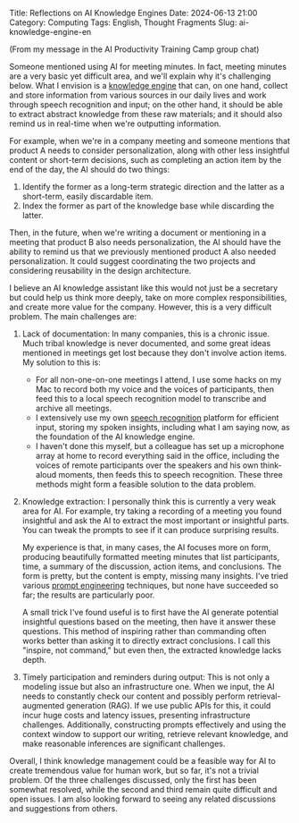 Title: Reflections on AI Knowledge Engines
Date: 2024-06-13 21:00
Category: Computing
Tags: English, Thought Fragments
Slug: ai-knowledge-engine-en

(From my message in the AI Productivity Training Camp group chat)

Someone mentioned using AI for meeting minutes. In fact, meeting minutes are a very basic yet difficult area, and we'll explain why it's challenging below. What I envision is a [knowledge engine](https://yage.ai/GPT-knowledge-management-en.html) that can, on one hand, collect and store information from various sources in our daily lives and work through speech recognition and input; on the other hand, it should be able to extract abstract knowledge from these raw materials; and it should also remind us in real-time when we're outputting information.

For example, when we're in a company meeting and someone mentions that product A needs to consider personalization, along with other less insightful content or short-term decisions, such as completing an action item by the end of the day, the AI should do two things:

1. Identify the former as a long-term strategic direction and the latter as a short-term, easily discardable item.
2. Index the former as part of the knowledge base while discarding the latter.

Then, in the future, when we're writing a document or mentioning in a meeting that product B also needs personalization, the AI should have the ability to remind us that we previously mentioned product A also needed personalization. It could suggest coordinating the two projects and considering reusability in the design architecture.

I believe an AI knowledge assistant like this would not just be a secretary but could help us think more deeply, take on more complex responsibilities, and create more value for the company. However, this is a very difficult problem. The main challenges are:

1. Lack of documentation: In many companies, this is a chronic issue. Much tribal knowledge is never documented, and some great ideas mentioned in meetings get lost because they don't involve action items. My solution to this is:

     - For all non-one-on-one meetings I attend, I use some hacks on my Mac to record both my voice and the voices of participants, then feed this to a local speech recognition model to transcribe and archive all meetings.
     - I extensively use my own [speech recognition](https://yage.ai/realtime-gpt-en.html) platform for efficient input, storing my spoken insights, including what I am saying now, as the foundation of the AI knowledge engine.
     - I haven't done this myself, but a colleague has set up a microphone array at home to record everything said in the office, including the voices of remote participants over the speakers and his own think-aloud moments, then feeds this to speech recognition. These three methods might form a feasible solution to the data problem.

2. Knowledge extraction: I personally think this is currently a very weak area for AI. For example, try taking a recording of a meeting you found insightful and ask the AI to extract the most important or insightful parts. You can tweak the prompts to see if it can produce surprising results.

    My experience is that, in many cases, the AI focuses more on form, producing beautifully formatted meeting minutes that list participants, time, a summary of the discussion, action items, and conclusions. The form is pretty, but the content is empty, missing many insights. I've tried various [prompt engineering](https://yage.ai/prompt-engineering-guide-en.html) techniques, but none have succeeded so far; the results are particularly poor.

    A small trick I've found useful is to first have the AI generate potential insightful questions based on the meeting, then have it answer these questions. This method of inspiring rather than commanding often works better than asking it to directly extract conclusions. I call this "inspire, not command," but even then, the extracted knowledge lacks depth.

3. Timely participation and reminders during output: This is not only a modeling issue but also an infrastructure one. When we input, the AI needs to constantly check our content and possibly perform retrieval-augmented generation (RAG). If we use public APIs for this, it could incur huge costs and latency issues, presenting infrastructure challenges. Additionally, constructing prompts effectively and using the context window to support our writing, retrieve relevant knowledge, and make reasonable inferences are significant challenges.

Overall, I think knowledge management could be a feasible way for AI to create tremendous value for human work, but so far, it's not a trivial problem. Of the three challenges discussed, only the first has been somewhat resolved, while the second and third remain quite difficult and open issues. I am also looking forward to seeing any related discussions and suggestions from others.